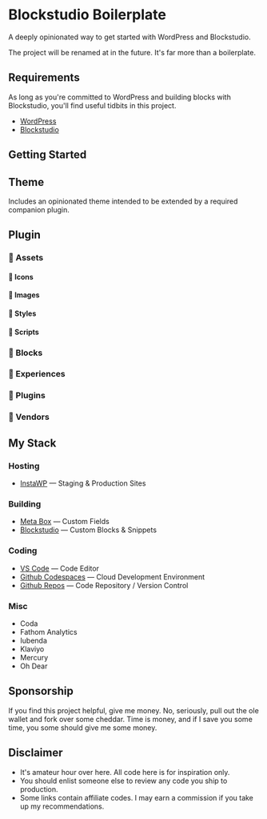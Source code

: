# Blockstudio Boilerplate
A deeply opinionated way to get started with WordPress and Blockstudio.

The project will be renamed at in the future. It's far more than a boilerplate.

## Requirements
As long as you're committed to WordPress and building blocks with Blockstudio, you'll find useful tidbits in this project. 
- [WordPress](https://wordpress.org/)
- [Blockstudio](https://blockstudio.dev/)

## Getting Started

## Theme
Includes an opinionated theme intended to be extended by a required companion plugin.

## Plugin

### 📁 Assets

#### 📁 Icons

#### 📁 Images

#### 📁 Styles

#### 📁 Scripts

### 📁 Blocks

### 📁 Experiences

### 📁 Plugins

### 📁 Vendors

## My Stack

### Hosting
- [InstaWP](https://app.instawp.io/register?ref=39TUWaLAzX) — Staging & Production Sites

### Building
- [Meta Box](https://metabox.sjv.io/XYbB05) — Custom Fields
- [Blockstudio](https://blockstudio.dev/) — Custom Blocks & Snippets

### Coding
- [VS Code](https://code.visualstudio.com/) — Code Editor
- [Github Codespaces](https://github.com/features/codespaces) — Cloud Development Environment
- [Github Repos](https://github.com/) — Code Repository / Version Control

### Misc

- Coda
- Fathom Analytics
- Iubenda
- Klaviyo
- Mercury
- Oh Dear

## Sponsorship
If you find this project helpful, give me money. No, seriously, pull out the ole wallet and fork over some cheddar. Time is money, and if I save you some time, you some should give me some money.

## Disclaimer
- It's amateur hour over here. All code here is for inspiration only.
- You should enlist someone else to review any code you ship to production.
- Some links contain affiliate codes. I may earn a commission if you take up my recommendations.
